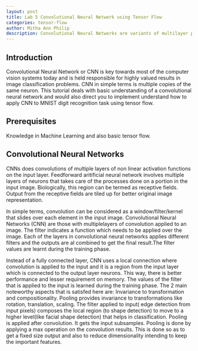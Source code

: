 ```yaml
---
layout: post
title: Lab 5 Convolutional Neural Network using Tensor Flow  
categories: tensor-flow
author: Mitha Ann Philip
description: Convolutional Neural Networks are variants of multilayer perceptrons. We will apply convolutional nets to the digit recognition network model and see if it improves the accuracy of digit recognition. This lab is a practical guide focussing on applying Convolutional Neural Network (CNN) to the digit recognition neural network model.
---
```


## Introduction
Convolutional Neural Network or CNN is key towards most of the computer vision systems today and is held responsible for highly 
valued results in image classification problems. CNN in simple terms is multiple copies of the same neuron. This tutorial deals 
with basic understanding of a convolutional neural network and would also direct you to implement understand how to apply CNN to 
MNIST digit recognition task using tensor flow.

## Prerequisites

Knowledge in Machine Learning and also basic tensor flow.

## Convolutional Neural Networks

CNNs does convolutions of multiple layers of non linear activation functions on the input layer. Feedforward aritificial neural network involves multiple layers of neurons that takes care of the processes done on a portion in the input image. Biologically, this region can be termed as receptive fields. Output from the receptive fields are tiled up for better original image representation.

In simple terms, convolution can be considered as a window/filter/kernel that slides over each element in the input image. Convolutional Neural Networks (CNN) are those with multiplelayers of convolution applied to an image. The filter indicates a function which needs to be applied over the image. Each of the layers in convolutional neural networks applies different filters and the outputs are al combined to get the final result.The filter values are learnt during the training phase.

Instead of a fully connected layer, CNN uses a local connection where convolution is applied to the input and it is a region from the input layer which is connected to the output layer neurons. This way, there is better performance and lesser requirement on memory. The values of the filter that is applied to the input is learned during the training phase. The 2 main noteworthy aspects that is satisfed here are: Invariance to transformation and compositionality. Pooling provides invariance to transformations like rotation, translation, scaling. The filter applied to input( edge detection from input pixels) composes the local region (to shape detection) to move to a higher level(like facial shape detection) that helps in classification. Pooling is applied after convolution. It gets the input subsamples. Pooling is done by applying a max operation on the convolution results. This is done so as to get a fixed size output and also to reduce dimensionality intending to keep the important features.
